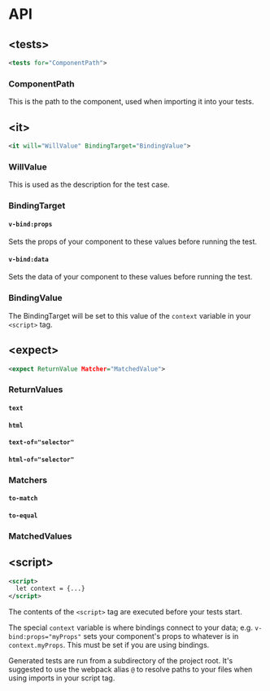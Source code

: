 # API

## \<tests>
```xml
<tests for="ComponentPath">
```

### ComponentPath

This is the path to the component, used when importing it into your tests. 

## \<it>
```xml
<it will="WillValue" BindingTarget="BindingValue">
```

### WillValue
This is used as the description for the test case.

### BindingTarget

#### `v-bind:props`
Sets the props of your component to these values before running the test.

#### `v-bind:data`
Sets the data of your component to these values before running the test.

### BindingValue

The BindingTarget will be set to this value of the `context` variable in your `<script>` tag. 

## \<expect>
```xml
<expect ReturnValue Matcher="MatchedValue">
```

### ReturnValues

#### `text`

#### `html`

#### `text-of="selector"`

#### `html-of="selector"`

### Matchers

#### `to-match`

#### `to-equal`

### MatchedValues

## \<script>
```xml
<script>
  let context = {...}
</script>
```

The contents of the `<script>` tag are executed before your tests start. 

The special `context` variable is where bindings connect to your data; e.g. `v-bind:props="myProps"` sets your component's props to whatever is in `context.myProps`. This must be set if you are using bindings.

Generated tests are run from a subdirectory of the project root. It's suggested to use the webpack alias `@` to resolve paths to your files when using imports in your script tag.
